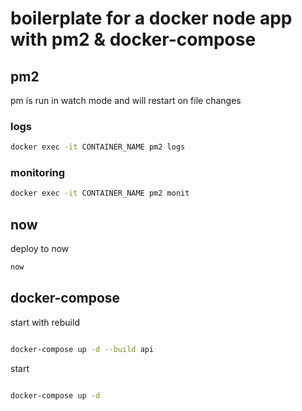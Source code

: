 # boilerplate for a docker node app with pm2 & docker-compose

## pm2

pm is run in watch mode and will restart on file changes

### logs

```bash
docker exec -it CONTAINER_NAME pm2 logs
```

### monitoring

```bash
docker exec -it CONTAINER_NAME pm2 monit
```

## now

deploy to now

```bash
now
```

## docker-compose

start with rebuild

```bash

docker-compose up -d --build api
```

start

```bash

docker-compose up -d

```
